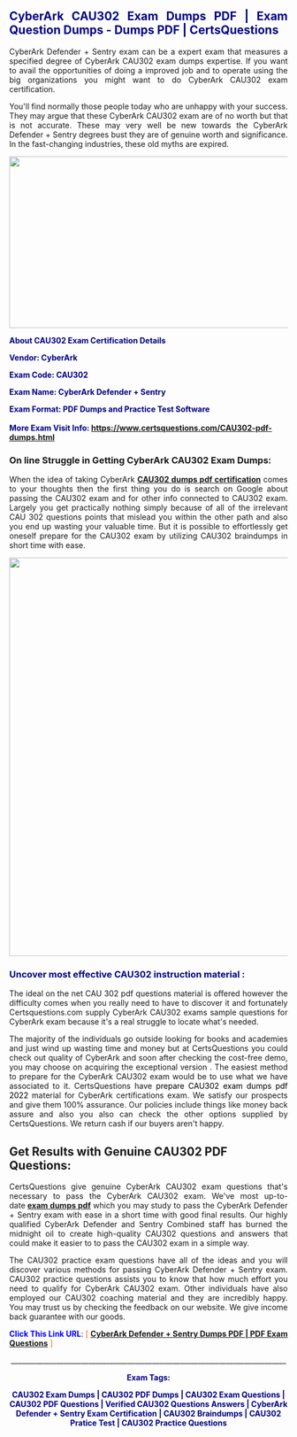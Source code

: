 <h2 style="text-align: justify;"><span style="color: #000080;">CyberArk CAU302 Exam Dumps PDF | Exam Question Dumps - Dumps PDF | CertsQuestions</span></h2>
<p style="text-align: justify;">CyberArk Defender + Sentry exam can be a expert exam that measures a specified degree of CyberArk  CAU302 exam dumps expertise. If you want to avail the opportunities of doing a improved job and to operate using the big organizations you might want to do CyberArk CAU302 exam certification.</p>
<p style="text-align: justify;">You'll find normally those people today who are unhappy with your success. They may argue that these CyberArk  CAU302 exam are of no worth but that is not accurate. These may very well be new towards the CyberArk Defender + Sentry degrees bust they are of genuine worth and significance. In the fast-changing industries, these old myths are expired.</p>
<p><img style="display: block; margin-left: auto; margin-right: auto;" src="https://i.imgur.com/eaP4ae9.png" width="840" height="310" /></p>
<p><span style="color: #000080;"><strong>About CAU302 Exam Certification Details</strong></span></p>
<p><span style="color: #000080;"><strong>Vendor: CyberArk<br /></strong></span></p>
<p><span style="color: #000080;"><strong>Exam Code: CAU302</strong></span></p>
<p><span style="color: #000080;"><strong>Exam Name: CyberArk Defender + Sentry</strong></span></p>
<p><span style="color: #000080;"><strong>Exam Format: PDF Dumps and Practice Test Software<br /><br />More Exam Visit Info: <span style="color: #ff6600;"><a href="https://www.certsquestions.com/CAU302-pdf-dumps.html">https://www.certsquestions.com/CAU302-pdf-dumps.html</a></span></strong></span></p>
<h3>On line Struggle in Getting CyberArk CAU302 Exam Dumps:</h3>
<p style="text-align: justify;">When the idea of taking CyberArk <a href="https://www.certsquestions.com/CAU302-pdf-dumps.html"><strong> CAU302 dumps pdf certification</strong></a> comes to your thoughts then the first thing you do is search on Google about passing the CAU302 exam and for other info connected to CAU302 exam. Largely you get practically nothing simply because of all of the irrelevant CAU 302 questions points that mislead you within the other path and also you end up wasting your valuable time. But it is possible to effortlessly get oneself prepare for the CAU302 exam by utilizing CAU302 braindumps in short time with ease.</p>
<p><a href="https://www.certsquestions.com/CAU302-pdf-dumps.html"><img style="display: block; margin-left: auto; margin-right: auto;" src="https://i.imgur.com/pxhoKQ2.png" width="720" /></a></p>
<h3><span style="color: #000080;">Uncover most effective  CAU302 instruction material :</span></h3>
<p style="text-align: justify;">The ideal on the net CAU 302 pdf questions material is offered however the difficulty comes when you really need to have to discover it and fortunately Certsquestions.com supply CyberArk CAU302 exams sample questions for CyberArk  exam because it's a real struggle to locate what's needed.</p>
<p style="text-align: justify;">The majority of the individuals go outside looking for books and academies and just wind up wasting time and money but at CertsQuestions you could check out quality of CyberArk  and soon after checking the cost-free demo, you may choose on acquiring the exceptional version . The easiest method to prepare for the CyberArk CAU302 exam would be to use what we have associated to it. CertsQuestions have <span style="color: #000000;">prepare CAU302 exam dumps pdf 2022</span> material for CyberArk certifications exam. We satisfy our prospects and give them 100% assurance. Our policies include things like money back assure and also you also can check the other options supplied by CertsQuestions. We return cash if our buyers aren't happy.</p>
<h2>Get Results with Genuine CAU302 PDF Questions:</h2>
<p style="text-align: justify;">CertsQuestions give genuine CyberArk CAU302 exam questions that's necessary to pass the CyberArk  CAU302 exam. We've most up-to-date<strong>&nbsp;<a href="https://www.certsquestions.com/">exam dumps pdf</a></strong>&nbsp;which you may study to pass the CyberArk Defender + Sentry exam with ease in a short time with good final results. Our highly qualified CyberArk Defender and Sentry Combined staff has burned the midnight oil to create high-quality CAU302 questions and answers that could make it easier to to pass the CAU302 exam in a simple way.</p>
<p style="text-align: justify;">The CAU302 practice exam questions have all of the ideas and you will discover various methods for passing CyberArk Defender + Sentry exam. CAU302 practice questions assists you to know that how much effort you need to qualify for CyberArk  CAU302 exam. Other individuals have also employed our CAU302 coaching material and they are incredibly happy. You may trust us by checking the feedback on our website. We give income back guarantee with our goods.</p>
<p style="text-align: justify;"><span style="color: #0000ff;"><strong>Click This Link URL</strong>:</span> <span style="color: #ff6600;">[ <strong><a href="https://www.certsquestions.com/cyberark-defender-and-sentry-combined-certification.html">CyberArk Defender + Sentry Dumps PDF | PDF Exam Questions</a></strong> ]</span></p>
<p style="text-align: center;">______________________________________________________________________________</p>
<p style="text-align: center;"><span style="color: #000080;"><strong>Exam Tags:</strong></span></p>
<p style="text-align: center;"><span style="color: #000080;"><strong>CAU302 Exam Dumps | CAU302 PDF Dumps | CAU302 Exam Questions | CAU302 PDF Questions | Verified CAU302 Questions Answers | CyberArk Defender + Sentry Exam Certification | CAU302 Braindumps | CAU302 Pratice Test | CAU302 Practice Questions</strong></span></p>
